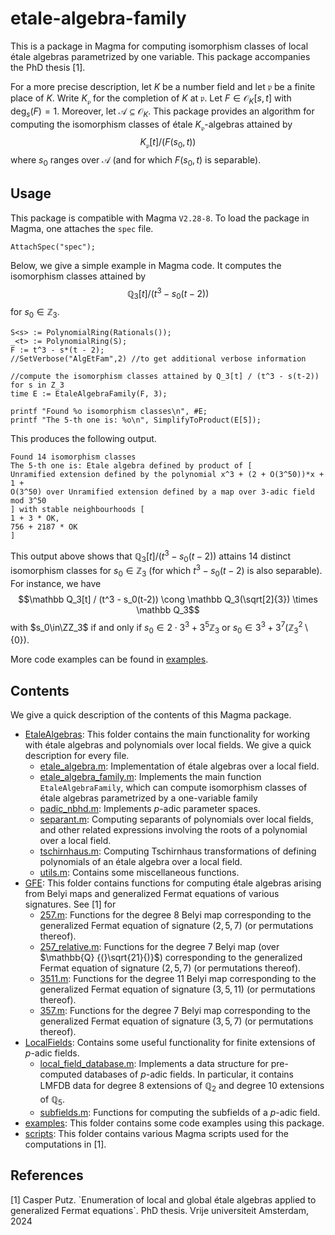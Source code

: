 # etale-algebra-family

This is a package in Magma for computing isomorphism classes of local étale algebras parametrized by one variable. This package accompanies the PhD thesis \[1\].

For a more precise description, let $K$ be a number field and let $\mathfrak p$ be a finite place of $K$. Write $K_{\mathfrak p}$ for the completion of $K$ at $\mathfrak p$. Let $F\in \mathcal O_K[s,t]$ with $\deg_s(F) = 1$. Moreover, let $\mathcal A\subseteq\mathcal O_K$. This package provides an algorithm for computing the isomorphism classes of étale $K_{\mathfrak p}$-algebras attained by
$$K_{\mathfrak p}[t] / (F(s_0,t))$$
where $s_0$ ranges over $\mathcal A$ (and for which $F(s_0,t)$ is separable).


## Usage

This package is compatible with Magma `V2.28-8`. To load the package in Magma, one attaches the `spec` file.

```
AttachSpec("spec");
```

Below, we give a simple example in Magma code. It computes the isomorphism classes attained by
$$\mathbb Q_3[t] / (t^3 - s_0(t-2))$$
for $s_0\in\mathbb Z_3$.

```
S<s> := PolynomialRing(Rationals());
_<t> := PolynomialRing(S);
F := t^3 - s*(t - 2);
//SetVerbose("AlgEtFam",2) //to get additional verbose information

//compute the isomorphism classes attained by Q_3[t] / (t^3 - s(t-2)) for s in Z_3
time E := EtaleAlgebraFamily(F, 3);

printf "Found %o isomorphism classes\n", #E;
printf "The 5-th one is: %o\n", SimplifyToProduct(E[5]);
```

This produces the following output.

```
Found 14 isomorphism classes
The 5-th one is: Etale algebra defined by product of [
Unramified extension defined by the polynomial x^3 + (2 + O(3^50))*x + 1 + 
O(3^50) over Unramified extension defined by a map over 3-adic field mod 3^50
] with stable neighbourhoods [
1 + 3 * OK,
756 + 2187 * OK
]
```

This output above shows that $\mathbb Q_3[t] / (t^3 - s_0(t-2))$ attains $14$ distinct isomorphism classes for $s_0\in\mathbb Z_3$ (for which $t^3 - s_0(t-2)$ is also separable). For instance, we have
$$\mathbb Q_3[t] / (t^3 - s_0(t-2)) \cong \mathbb Q_3(\sqrt[2]{3}) \times \mathbb Q_3$$
with $s_0\in\ZZ_3$ if and only if $s_0\in 2\cdot 3^3 + 3^5\mathbb Z_3$ or $s_0\in 3^3 + 3^7(\mathbb Z_3^2\setminus \{0\})$.

More code examples can be found in [examples](https://github.com/CPutz/etale-algebra-family/tree/master/examples).


## Contents

We give a quick description of the contents of this Magma package.

* [EtaleAlgebras](https://github.com/CPutz/etale-algebra-family/tree/master/EtaleAlgebras): This folder contains the main functionality for working with étale algebras and polynomials over local fields. We give a quick description for every file.
	+ [etale_algebra.m](https://github.com/CPutz/etale-algebra-family/tree/master/EtaleAlgebras/etale_algebra.m): Implementation of étale algebras over a local field.
	+ [etale_algebra_family.m](https://github.com/CPutz/etale-algebra-family/tree/master/EtaleAlgebras/etale_algebra_family.m): Implements the main function `EtaleAlgebraFamily`, which can compute isomorphism classes of étale algebras parametrized by a one-variable family
	+ [padic_nbhd.m](https://github.com/CPutz/etale-algebra-family/tree/master/EtaleAlgebras/padic_nbhd.m): Implements $p$-adic parameter spaces.
	+ [separant.m](https://github.com/CPutz/etale-algebra-family/tree/master/EtaleAlgebras/separant.m): Computing separants of polynomials over local fields, and other related expressions involving the roots of a polynomial over a local field.
	+ [tschirnhaus.m](https://github.com/CPutz/etale-algebra-family/tree/master/EtaleAlgebras/tschirnhaus.m): Computing Tschirnhaus transformations of defining polynomials of an étale algebra over a local field.
	+ [utils.m](https://github.com/CPutz/etale-algebra-family/tree/master/EtaleAlgebras/utils.m): Contains some miscellaneous functions.
* [GFE](https://github.com/CPutz/etale-algebra-family/tree/master/GFE): This folder contains functions for computing étale algebras arising from Belyi maps and generalized Fermat equations of various signatures. See \[1\] for 
	+ [257.m](https://github.com/CPutz/etale-algebra-family/tree/master/GFE/257.m): Functions for the degree $8$ Belyi map corresponding to the generalized Fermat equation of signature $(2,5,7)$ (or permutations thereof).
	+ [257_relative.m](https://github.com/CPutz/etale-algebra-family/tree/master/GFE/257_relative.m): Functions for the degree $7$ Belyi map (over $\mathbb{Q} {(}\sqrt{21}{)}$) corresponding to the generalized Fermat equation of signature $(2,5,7)$ (or permutations thereof).
	+ [3511.m](https://github.com/CPutz/etale-algebra-family/tree/master/GFE/3511.m): Functions for the degree $11$ Belyi map corresponding to the generalized Fermat equation of signature $(3,5,11)$ (or permutations thereof).
	+ [357.m](https://github.com/CPutz/etale-algebra-family/tree/master/GFE/357.m): Functions for the degree $7$ Belyi map corresponding to the generalized Fermat equation of signature $(3,5,7)$ (or permutations thereof).
* [LocalFields](https://github.com/CPutz/etale-algebra-family/tree/master/LocalFields): Contains some useful functionality for finite extensions of $p$-adic fields.
	+ [local_field_database.m](https://github.com/CPutz/etale-algebra-family/tree/master/LocalFields/local_field_database.m): Implements a data structure for pre-computed databases of $p$-adic fields. In particular, it contains LMFDB data for degree $8$ extensions of $\mathbb Q_2$ and degree $10$ extensions of $\mathbb Q_5$.
	+ [subfields.m](https://github.com/CPutz/etale-algebra-family/tree/master/LocalFields/subfields.m): Functions for computing the subfields of a $p$-adic field.
* [examples](https://github.com/CPutz/etale-algebra-family/tree/master/examples): This folder contains some code examples using this package.
* [scripts](https://github.com/CPutz/etale-algebra-family/tree/master/scripts): This folder contains various Magma scripts used for the computations in \[1\].


## References

\[1\] Casper Putz. \`Enumeration of local and global étale algebras applied to generalized Fermat equations\`. PhD thesis. Vrije universiteit Amsterdam, 2024

